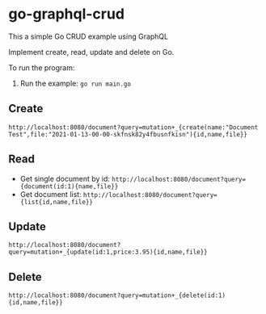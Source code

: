 # go-graphql-crud
This a simple Go CRUD example using GraphQL


Implement create, read, update and delete on Go.

To run the program:

1. Run the example: `go run main.go`

## Create

`http://localhost:8080/document?query=mutation+_{create(name:"Document Test",file:"2021-01-13-00-00-skfnsk82y4fbusnfkisn"){id,name,file}}`

## Read

* Get single document by id: `http://localhost:8080/document?query={document(id:1){name,file}}`
* Get document list: `http://localhost:8080/document?query={list{id,name,file}}`

## Update

`http://localhost:8080/document?query=mutation+_{update(id:1,price:3.95){id,name,file}}`

## Delete

`http://localhost:8080/document?query=mutation+_{delete(id:1){id,name,file}}`
